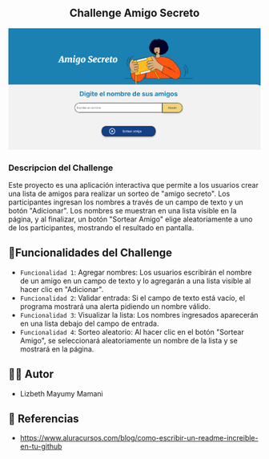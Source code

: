 <h2 align="center"> Challenge Amigo Secreto </h2>

   <img src="https://github.com/LizbethMayumy/challenge-amigo-secreto/blob/main/assets/Challenge-Amigo-Secreto">
</p>

<h3 align="left"> Descripcion del Challenge </h3>

<p align="left">
Este proyecto es una aplicación interactiva que permite a los usuarios crear una lista de amigos para realizar un sorteo de "amigo secreto". Los participantes ingresan los nombres a través de un campo de texto y un botón "Adicionar". 
Los nombres se muestran en una lista visible en la página, y al finalizar, un botón "Sortear Amigo" elige aleatoriamente a uno de los participantes, mostrando el resultado en pantalla.
</p>

## :hammer:Funcionalidades del Challenge

- `Funcionalidad 1`: Agregar nombres: Los usuarios escribirán el nombre de un amigo en un campo de texto y lo agregarán a una lista visible al hacer clic en "Adicionar".
- `Funcionalidad 2`: Validar entrada: Si el campo de texto está vacío, el programa mostrará una alerta pidiendo un nombre válido.
- `Funcionalidad 3`: Visualizar la lista: Los nombres ingresados aparecerán en una lista debajo del campo de entrada.
- `Funcionalidad 4`: Sorteo aleatorio: Al hacer clic en el botón "Sortear Amigo", se seleccionará aleatoriamente un nombre de la lista y se mostrará en la página.

## 👩‍💼 Autor
- Lizbeth Mayumy Mamani

## 🔗 Referencias
- https://www.aluracursos.com/blog/como-escribir-un-readme-increible-en-tu-github
